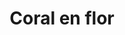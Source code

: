 ---
title: Coral en flor
date: 
draft: false

# descripcion
description : Aros colgantes pasantes en plata 925 y coral.

materials: Plata 925

color: 

dimensions: Largo total 4.5cm. Ancho dije 2.5cm

code: 01-01-0970

type: "Aros"

categories: []

price: $13.220,00

price_eftvo: $11.240,00

# Images
# first image will be shown in the product page
images:
  # - image: "images/path_to_image"
  # La ubicacion de las imagenes es imagenes/Aros/Aros.Colgantes/01-01-0970-coral-en-flor
  - image: "./images/aros/colgantes/01-01-0970-coral-en-flor.jpg"
---
